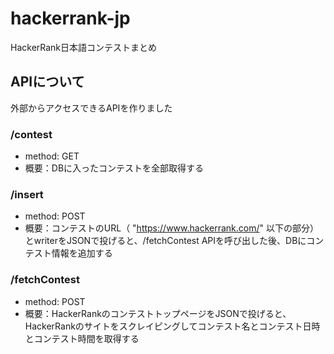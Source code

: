 # hackerrank-jp
HackerRank日本語コンテストまとめ

## APIについて
外部からアクセスできるAPIを作りました

### /contest
- method: GET
- 概要：DBに入ったコンテストを全部取得する

### /insert
- method: POST
- 概要：コンテストのURL（ "https://www.hackerrank.com/" 以下の部分）とwriterをJSONで投げると、/fetchContest APIを呼び出した後、DBにコンテスト情報を追加する

### /fetchContest
- method: POST
- 概要：HackerRankのコンテストトップページをJSONで投げると、HackerRankのサイトをスクレイピングしてコンテスト名とコンテスト日時とコンテスト時間を取得する
